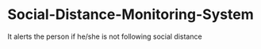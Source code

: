 # Social-Distance-Monitoring-System
It alerts the person if he/she is not following social distance 
